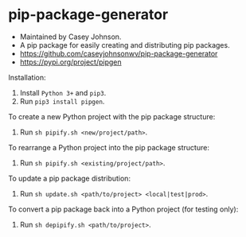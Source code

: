 # pip-package-generator

- Maintained by Casey Johnson.
- A pip package for easily creating and distributing pip packages.
- https://github.com/caseyjohnsonwv/pip-package-generator
- https://pypi.org/project/pipgen

Installation:
1. Install `Python 3+` and `pip3`.
2. Run `pip3 install pipgen`.

To create a new Python project with the pip package structure:
1. Run `sh pipify.sh <new/project/path>`.

To rearrange a Python project into the pip package structure:
1. Run `sh pipify.sh <existing/project/path>`.

To update a pip package distribution:
1. Run `sh update.sh <path/to/project> <local|test|prod>`.

To convert a pip package back into a Python project (for testing only):
1. Run `sh depipify.sh <path/to/project>`.
